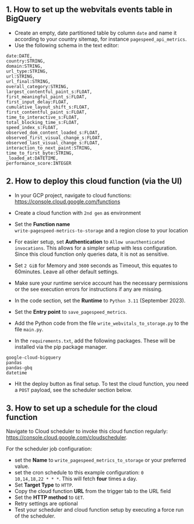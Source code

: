 ## 1. How to set up the webvitals events table in BigQuery

* Create an empty, date partitioned table by column <code>date</code> and name it according to your country sitemap, for instance <code>pagespeed_api_metrics</code>.
* Use the following schema in the text editor: 
```
date:DATE,
country:STRING,
domain:STRING,
url_type:STRING,
url:STRING,
url_final:STRING,
overall_category:STRING,
largest_contentful_paint_s:FLOAT,
first_meaningful_paint_s:FLOAT,
first_input_delay:FLOAT,
cumulative_layout_shift_s:FLOAT,
first_contentful_paint_s:FLOAT,
time_to_interactive_s:FLOAT,
total_blocking_time_s:FLOAT,
speed_index_s:FLOAT,
observed_dom_content_loaded_s:FLOAT,
observed_first_visual_change_s:FLOAT,
observed_last_visual_change_s:FLOAT,
interaction_to_next_paint:STRING,
time_to_first_byte:STRING,
_loaded_at:DATETIME,
performance_score:INTEGER
```

## 2. How to deploy this cloud function (via the UI)

* In your GCP project, navigate to cloud functions: <https://console.cloud.google.com/functions>
* Create a cloud function with <code>2nd gen</code> as environment
* Set the **Function name** <code> write-pagespeed-metrics-to-storage</code> and a region close to your location
* For easier setup, set **Authentication** to <code>Allow unauthenticated invocations</code>. This allows for a simpler setup with less configuration. Since this cloud function only queries data, it is not as sensitive.
* Set <code>2 GiB</code> for Memory and <code>3600</code> seconds as Timeout, this equates to 60minutes. Leave all other default settings.
* Make sure your runtime service account has the necessary permissions or the see execution errors for instructions if any are missing.

* In the code section, set the **Runtime** to <code>Python 3.11</code> (September 2023).
* Set the **Entry point** to <code>save_pagespeed_metrics</code>.
* Add the Python code from the file <code>write_webvitals_to_storage.py</code> to the file <code>main.py</code>.
* In the <code>requirements.txt</code>, add the following packages. These will be installed via the pip package manager.
```
google-cloud-bigquery
pandas
pandas-gbq
datetime
```
* Hit the deploy button as final setup. To test the cloud function, you need a <code>POST</code> payload, see the scheduler section below.

## 3. How to set up a schedule for the cloud function
Navigate to Cloud scheduler to invoke this cloud function regularly: <https://console.cloud.google.com/cloudscheduler>.

For the scheduler job configuration:

* set the **Name** to <code>write_pagespeed_metrics_to_storage</code> or your preferred value.
* set the cron schedule to this example configuration: <code>0 10,14,18,22 * * *</code>. This will fetch **four** times a day.
* Set **Target Type** to <code>HTTP</code>.
* Copy the cloud function **URL** from the trigger tab to the URL field
* Set the **HTTP method** to <code>GET</code>.
* Retry settings are optional
* Test your scheduler and cloud function setup by executing a force run of the scheduler.